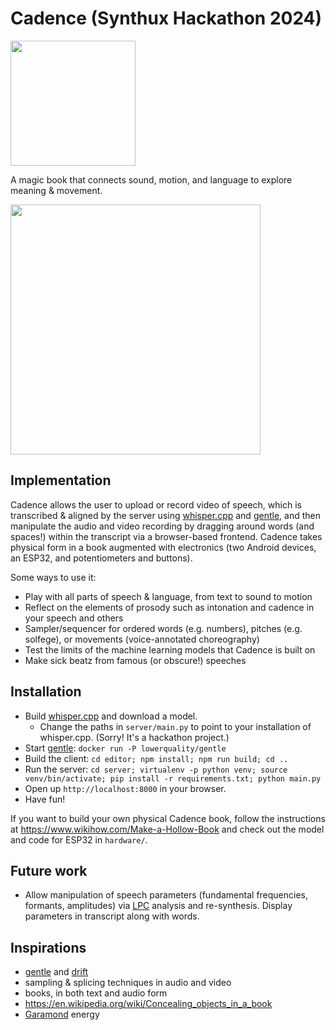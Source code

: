 # Cadence (Synthux Hackathon 2024)

<img src="https://github.com/ijc8/hackathon-2024/assets/99575/05f1560a-dfd4-4526-be0f-6251e3325ece" width="200" />

A magic book that connects sound, motion, and language to explore meaning & movement.

<img src="https://github.com/ijc8/hackathon-2024/assets/99575/e9e2b014-0c03-4ce3-9adf-11e38e96c9ec" width="400" />

## Implementation

Cadence allows the user to upload or record video of speech, which is transcribed & aligned by the server using [whisper.cpp](https://github.com/ggerganov/whisper.cpp) and [gentle](https://lowerquality.com/gentle/), and then manipulate the audio and video recording by dragging around words (and spaces!) within the transcript via a browser-based frontend. Cadence takes physical form in a book augmented with electronics (two Android devices, an ESP32, and potentiometers and buttons).

Some ways to use it:
- Play with all parts of speech & language, from text to sound to motion
- Reflect on the elements of prosody such as intonation and cadence in your speech and others
- Sampler/sequencer for ordered words (e.g. numbers), pitches (e.g. solfege), or movements (voice-annotated choreography)
- Test the limits of the machine learning models that Cadence is built on
- Make sick beatz from famous (or obscure!) speeches

## Installation

- Build [whisper.cpp](https://github.com/ggerganov/whisper.cpp) and download a model.
  - Change the paths in `server/main.py` to point to your installation of whisper.cpp. (Sorry! It's a hackathon project.)
- Start [gentle](https://lowerquality.com/gentle/): `docker run -P lowerquality/gentle`
- Build the client: `cd editor; npm install; npm run build; cd ..`
- Run the server: `cd server; virtualenv -p python venv; source venv/bin/activate; pip install -r requirements.txt; python main.py`
- Open up `http://localhost:8000` in your browser.
- Have fun!

If you want to build your own physical Cadence book, follow the instructions at https://www.wikihow.com/Make-a-Hollow-Book and check out the model and code for ESP32 in `hardware/`.

## Future work
- Allow manipulation of speech parameters (fundamental frequencies, formants, amplitudes) via [LPC](https://www.kuniga.me/blog/2021/05/13/lpc-in-python.html) analysis and re-synthesis. Display parameters in transcript along with words.

## Inspirations
- [gentle](https://lowerquality.com/gentle/) and [drift](https://rmozone.com/drift/)
- sampling & splicing techniques in audio and video
- books, in both text and audio form
- https://en.wikipedia.org/wiki/Concealing_objects_in_a_book
- [Garamond](https://en.wikipedia.org/wiki/Garamond) energy
